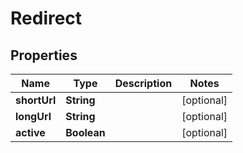 
# Redirect

## Properties
Name | Type | Description | Notes
------------ | ------------- | ------------- | -------------
**shortUrl** | **String** |  |  [optional]
**longUrl** | **String** |  |  [optional]
**active** | **Boolean** |  |  [optional]



